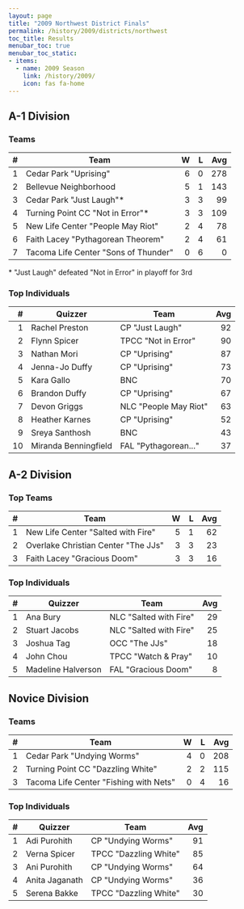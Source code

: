 ```yaml
---
layout: page
title: "2009 Northwest District Finals"
permalink: /history/2009/districts/northwest
toc_title: Results
menubar_toc: true
menubar_toc_static:
- items:
  - name: 2009 Season
    link: /history/2009/
    icon: fas fa-home
---
```


## A-1 Division

### Teams

|    # | Team                                 |    W |    L |  Avg |
| ---: | ------------------------------------ | ---: | ---: | ---: |
|    1 | Cedar Park "Uprising"                |    6 |    0 |  278 |
|    2 | Bellevue Neighborhood                |    5 |    1 |  143 |
|    3 | Cedar Park "Just Laugh"*             |    3 |    3 |   99 |
|    4 | Turning Point CC "Not in Error"*     |    3 |    3 |  109 |
|    5 | New Life Center "People May Riot"    |    2 |    4 |   78 |
|    6 | Faith Lacey "Pythagorean Theorem"    |    2 |    4 |   61 |
|    7 | Tacoma Life Center "Sons of Thunder" |    0 |    6 |    0 |

\* "Just Laugh" defeated "Not in Error" in playoff for 3rd

### Top Individuals

|    # | Quizzer              | Team                  |  Avg |
| ---: | -------------------- | --------------------- | ---: |
|    1 | Rachel Preston       | CP "Just Laugh"       |   92 |
|    2 | Flynn Spicer         | TPCC "Not in Error"   |   90 |
|    3 | Nathan Mori          | CP "Uprising"         |   87 |
|    4 | Jenna-Jo Duffy       | CP "Uprising"         |   73 |
|    5 | Kara Gallo           | BNC                   |   70 |
|    6 | Brandon Duffy        | CP "Uprising"         |   67 |
|    7 | Devon Griggs         | NLC "People May Riot" |   63 |
|    8 | Heather Karnes       | CP "Uprising"         |   52 |
|    9 | Sreya Santhosh       | BNC                   |   43 |
|   10 | Miranda Benningfield | FAL "Pythagorean..."  |   37 |

## A-2 Division

### Top Teams

|    # | Team                                |    W |    L |  Avg |
| ---: | ----------------------------------- | ---: | ---: | ---: |
|    1 | New Life Center "Salted with Fire"  |    5 |    1 |   62 |
|    2 | Overlake Christian Center "The JJs" |    3 |    3 |   23 |
|    3 | Faith Lacey "Gracious Doom"         |    3 |    3 |   16 |

### Top Individuals

|    # | Quizzer            | Team                   |  Avg |
| ---: | ------------------ | ---------------------- | ---: |
|    1 | Ana Bury           | NLC "Salted with Fire" |   29 |
|    2 | Stuart Jacobs      | NLC "Salted with Fire" |   25 |
|    3 | Joshua Tag         | OCC "The JJs"          |   18 |
|    4 | John Chou          | TPCC "Watch & Pray"    |   10 |
|    5 | Madeline Halverson | FAL "Gracious Doom"    |    8 |

## Novice Division

### Teams

|    # | Team                                   |    W |    L |  Avg |
| ---: | -------------------------------------- | ---: | ---: | ---: |
|    1 | Cedar Park "Undying Worms"             |    4 |    0 |  208 |
|    2 | Turning Point CC "Dazzling White"      |    2 |    2 |  115 |
|    3 | Tacoma Life Center "Fishing with Nets" |    0 |    4 |   16 |

### Top Individuals

|    # | Quizzer        | Team                  |  Avg |
| ---: | -------------- | --------------------- | ---: |
|    1 | Adi Purohith   | CP "Undying Worms"    |   91 |
|    2 | Verna Spicer   | TPCC "Dazzling White" |   85 |
|    3 | Ani Purohith   | CP "Undying Worms"    |   64 |
|    4 | Anita Jaganath | CP "Undying Worms"    |   36 |
|    5 | Serena Bakke   | TPCC "Dazzling White" |   30 |
